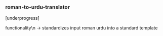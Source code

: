 ### roman-to-urdu-translator
[underprogress]

functionality\n
-> standardizes input roman urdu into a standard template
